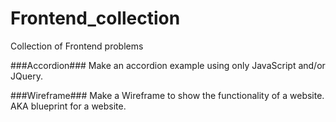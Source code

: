 # Frontend_collection

Collection of Frontend problems

###Accordion###
Make an accordion example using only JavaScript and/or JQuery.

###Wireframe###
Make a Wireframe to show the functionality of a website. AKA blueprint for a website.
